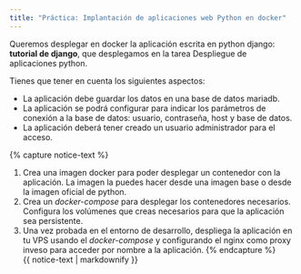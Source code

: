 ```yaml
---
title: "Práctica: Implantación de aplicaciones web Python en docker"
---
```


Queremos desplegar en docker la aplicación escrita en python django: **tutorial de django**, que desplegamos en la tarea Despliegue de aplicaciones python.

Tienes que tener en cuenta los siguientes aspectos:

* La aplicación debe guardar los datos en una base de datos mariadb.
* La aplicación se podrá configurar para indicar los parámetros de conexión a la base de datos: usuario, contraseña, host y base de datos.
* La aplicación deberá tener creado un usuario administrador para el acceso.

{% capture notice-text %}
1. Crea una imagen docker para poder desplegar un contenedor con la aplicación. La imagen la puedes hacer desde una imagen base o desde la imagen oficial de python.
2. Crea un *docker-compose* para desplegar los contenedores necesarios. Configura los volúmenes que creas necesarios para que la aplicación sea persistente.
3. Una vez probada en el entorno de desarrollo, despliega la aplicación en tu VPS usando el *docker-compose* y configurando el nginx como proxy inveso para acceder por nombre a la aplicación.
{% endcapture %}<div class="notice--info">{{ notice-text | markdownify }}</div>
